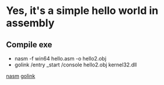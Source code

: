 # Yes, it's a simple hello world in assembly
## Compile exe
  - nasm -f win64 hello.asm -o hello2.obj
  - golink /entry _start /console hello2.obj kernel32.dll

  [nasm](https://www.nasm.us/pub/nasm/releasebuilds/2.16.03/win64/)
  [golink](http://www.godevtool.com/#linker)
